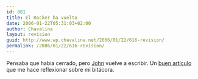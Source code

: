 ```yaml
---
id: 881
title: El Rocker ha vuelto
date: 2006-01-22T05:31:03+02:00
author: Chavalina
layout: revision
guid: http://www.wp.chavalina.net/2006/01/22/616-revision/
permalink: /2006/01/22/616-revision/
---
```

Pensaba que hab&iacute;a cerrado, pero <a href="http://www.trovadores.org/salvaje/" target="_blank">John</a> vuelve a escribir. Un <a href="http://www.trovadores.org/salvaje/2006/01/del_web_20_al_bloggin_20.html" target="_blank">buen art&iacute;culo</a> que me hace reflexionar sobre mi bitácora.